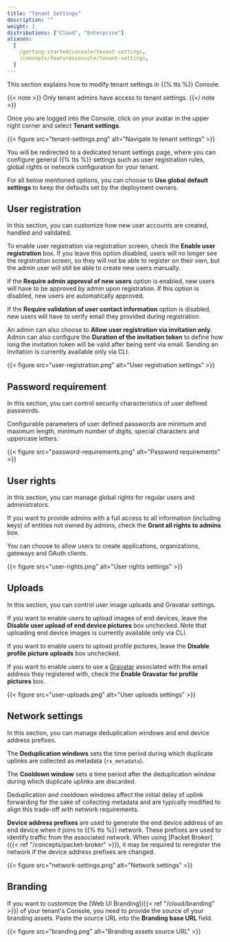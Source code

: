 ```yaml
---
title: "Tenant Settings"
description: ""
weight: 1
distributions: ["Cloud", "Enterprise"]
aliases:
  [
    /getting-started/console/tenant-settings,
    /concepts/featuresconsole/tenant-settings,
  ]
---
```


This section explains how to modify tenant settings in {{% tts %}} Console.

<!--more-->

{{< note >}} Only tenant admins have access to tenant settings. {{</ note >}}

Once you are logged into the Console, click on your avatar in the upper right corner and select **Tenant settings**.

{{< figure src="tenant-settings.png" alt="Navigate to tenant settings" >}}

You will be redirected to a dedicated tenant settings page, where you can configure general {{% tts %}} settings such as user registration rules, global rights or network configuration for your tenant.

For all below mentioned options, you can choose to **Use global default settings** to keep the defaults set by the deployment owners.

## User registration

In this section, you can customize how new user accounts are created, handled and validated.

To enable user registration via registration screen, check the **Enable user registration** box. If you leave this option disabled, users will no longer see the registration screen, so they will not be able to register on their own, but the admin user will still be able to create new users manually.

If the **Require admin approval of new users** option is enabled, new users will have to be approved by admin upon registration. If this option is disabled, new users are automatically approved.

If the **Require validation of user contact information** option is disabled, new users will have to verify email they provided during registration.

An admin can also choose to **Allow user registration via invitation only**. Admin can also configure the **Duration of the invitation token** to define how long the invitation token will be valid after being sent via email. Sending an invitation is currently available only via CLI.

{{< figure src="user-registration.png" alt="User registration settings" >}}

## Password requirement

In this section, you can control security characteristics of user defined passwords.

Configurable parameters of user defined passwords are minimum and maximum length, minimum number of digits, special characters and uppercase letters.

{{< figure src="password-requirements.png" alt="Password requirements" >}}

## User rights

In this section, you can manage global rights for regular users and administrators.

If you want to provide admins with a full access to all information (including keys) of entities not owned by admins, check the **Grant all rights to admins** box.

You can choose to allow users to create applications, organizations, gateways and OAuth clients.

{{< figure src="user-rights.png" alt="User rights settings" >}}

## Uploads

In this section, you can control user image uploads and Gravatar settings.

If you want to enable users to upload images of end devices, leave the **Disable user upload of end device pictures** box unchecked. Note that uploading end device images is currently available only via CLI.

If you want to enable users to upload profile pictures, leave the **Disable profile picture uploads** box unchecked.

If you want to enable users to use a [Gravatar](https://en.gravatar.com/) associated with the email address they registered with, check the **Enable Gravatar for profile pictures** box.

{{< figure src="user-uploads.png" alt="User uploads settings" >}}

## Network settings

In this section, you can manage deduplication windows and end device address prefixes.

The **Deduplication windows** sets the time period during which duplicate uplinks are collected as metadata (`rx_metadata`).

The **Cooldown window** sets a time period after the deduplication window during which duplicate uplinks are discarded.

Deduplication and cooldown windows affect the initial delay of uplink forwarding for the sake of collecting metadata and are typically modified to align this trade-off with network requirements.

**Device address prefixes** are used to generate the end device address of an end device when it joins to {{% tts %}} network. These prefixes are used to identify traffic from the associated network. When using [Packet Broker]({{< ref "/concepts/packet-broker" >}}), it may be required to reregister the network if the device address prefixes are changed.

{{< figure src="network-settings.png" alt="Network settings" >}}

## Branding

If you want to customize the [Web UI Branding]({{< ref "/cloud/branding" >}}) of your tenant's Console, you need to provide the source of your branding assets. Paste the source URL into the **Branding base URL** field.

{{< figure src="branding.png" alt="Branding assets source URL" >}}
